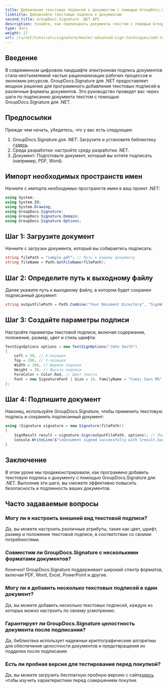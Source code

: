 ```yaml
---
title: Добавление текстовых подписей к документам с помощью GroupDocs.Signature
linktitle: Добавляйте текстовые подписи к документам
second_title: GroupDocs.Signature .NET API
description: Узнайте, как подписывать документы текстом с помощью GroupDocs.Signature для .NET. Пошаговое руководство по программному добавлению текстовых подписей.
type: docs
weight: 17
url: /ru/net/tutorials/signature/master-advanced-sign-techniques/add-text-signatures-to-documents/
---
```

## Введение

В современном цифровом ландшафте электронная подпись документов стала неотъемлемой частью рационализации рабочих процессов и экономии ресурсов. GroupDocs.Signature для .NET предоставляет мощное решение для программного добавления текстовых подписей в различные форматы документов. Это руководство проведет вас через шаги по подписанию документа текстом с помощью GroupDocs.Signature для .NET.

## Предпосылки

Прежде чем начать, убедитесь, что у вас есть следующее:

1. GroupDocs.Signature для .NET: Загрузите и установите библиотеку с[здесь](https://releases.groupdocs.com/signature/net/).
2. Среда разработки: настройте среду разработки .NET.
3. Документ: Подготовьте документ, который вы хотите подписать (например, PDF, Word).

## Импорт необходимых пространств имен

Начните с импорта необходимых пространств имен в ваш проект .NET:

```csharp
using System;
using System.IO;
using System.Drawing;
using GroupDocs.Signature;
using GroupDocs.Signature.Domain;
using GroupDocs.Signature.Options;
```

## Шаг 1: Загрузите документ

Начните с загрузки документа, который вы собираетесь подписать:

```csharp
string filePath = "sample.pdf"; // Путь к вашему документу
string fileName = Path.GetFileName(filePath);
```

## Шаг 2: Определите путь к выходному файлу

Далее укажите путь к выходному файлу, в котором будет сохранен подписанный документ:

```csharp
string outputFilePath = Path.Combine("Your Document Directory", "SignWithText", fileName);
```

## Шаг 3: Создайте параметры подписи

Настройте параметры текстовой подписи, включая содержание, положение, размер, цвет и стиль шрифта:

```csharp
TextSignOptions options = new TextSignOptions("John Smith")
{
    Left = 50, // X-позиция
    Top = 200, // Y-позиция
    Width = 100, // Ширина подписи
    Height = 30, // Высота подписи
    ForeColor = Color.Red, // Цвет текста
    Font = new SignatureFont { Size = 14, FamilyName = "Comic Sans MS" } // Настройки шрифта
};
```

## Шаг 4: Подпишите документ

Наконец, используйте GroupDocs.Signature, чтобы применить текстовую подпись и сохранить подписанный документ:

```csharp
using (Signature signature = new Signature(filePath))
{
    SignResult result = signature.Sign(outputFilePath, options); // Подпишите документ
    Console.WriteLine($"\nDocument signed successfully with {result.Succeeded.Count} signature(s).\nFile saved at {outputFilePath}.");
}
```

## Заключение

В этом уроке мы продемонстрировали, как программно добавить текстовую подпись к документу с помощью GroupDocs.Signature для .NET. Выполнив эти шаги, вы сможете эффективно повысить безопасность и подлинность ваших документов.

## Часто задаваемые вопросы

### Могу ли я настроить внешний вид текстовой подписи?
Да, вы можете настроить различные атрибуты, такие как цвет, шрифт, размер и положение текстовой подписи, в соответствии со своими потребностями.

### Совместим ли GroupDocs.Signature с несколькими форматами документов?
Конечно! GroupDocs.Signature поддерживает широкий спектр форматов, включая PDF, Word, Excel, PowerPoint и другие.

### Могу ли я добавить несколько текстовых подписей в один документ?
Да, вы можете добавить несколько текстовых подписей, каждую из которых можно настроить по своему усмотрению.

### Гарантирует ли GroupDocs.Signature целостность документа после подписания?
Да, библиотека использует надежные криптографические алгоритмы для обеспечения целостности документов и предотвращения их подделки после подписания.

### Есть ли пробная версия для тестирования перед покупкой?
 Да, вы можете загрузить бесплатную пробную версию с сайта[здесь](https://releases.groupdocs.com/) чтобы изучить характеристики перед совершением покупки.